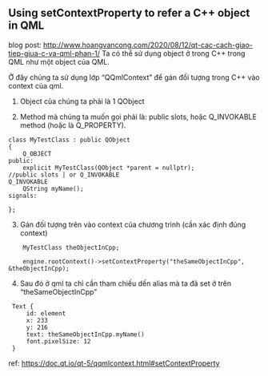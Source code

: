 ## Using setContextProperty to refer a C++ object in QML
blog post: http://www.hoangvancong.com/2020/08/12/qt-cac-cach-giao-tiep-giua-c-va-qml-phan-1/
Ta có thể sử dụng object ở trong C++ trong QML như một object của QML.

Ở đây chúng ta sử dụng lớp “QQmlContext” để gán đối tượng trong C++ vào context của qml.

1. Object của chúng ta phải là 1 QObject

2. Method mà chúng ta muốn gọi phải là: public slots, hoặc Q_INVOKABLE method (hoặc là Q_PROPERTY).
```
class MyTestClass : public QObject
{
    Q_OBJECT
public:
    explicit MyTestClass(QObject *parent = nullptr);
//public slots | or Q_INVOKABLE
Q_INVOKABLE
    QString myName();
signals:

};
```

3. Gán đối tượng trên vào context của chương trình (cần xác định đúng context)

```
    MyTestClass theObjectInCpp;

    engine.rootContext()->setContextProperty("theSameObjectInCpp", &theObjectInCpp);
```
4. Sau đó ở qml ta chỉ cần tham chiếu dến alias mà ta đã set ở trên “theSameObjectInCpp”

```
 Text {
	 id: element
	 x: 233
	 y: 216
	 text: theSameObjectInCpp.myName()
	 font.pixelSize: 12
 }
```
ref: https://doc.qt.io/qt-5/qqmlcontext.html#setContextProperty

